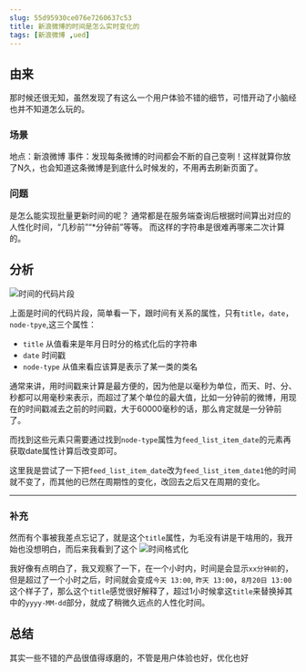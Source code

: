 ```yaml
---
slug: 55d95930ce076e7260637c53
title: 新浪微博的时间是怎么实时变化的
tags: [新浪微博 ,ued]
---
```


## 由来

那时候还很无知，虽然发现了有这么一个用户体验不错的细节，可惜开动了小脑经也并不知道怎么玩的。

### 场景

地点：新浪微博
事件：发现每条微博的时间都会不断的自己变咧！这样就算你放了N久，也会知道这条微博是到底什么时候发的，不用再去刷新页面了。

### 问题

是怎么能实现批量更新时间的呢？
通常都是在服务端查询后根据时间算出对应的人性化时间，“几秒前”“\*分钟前”等等。
而这样的字符串是很难再哪来二次计算的。

## 分析
 ![时间的代码片段](https://static.gaoqixhb.com/FmNQqQjTLtE7WVdiGxn87LOS6Nje)

上面是时间的代码片段，简单看一下，跟时间有关系的属性，只有`title`，`date`，`node-tpye`,这三个属性：
* `title` 从值看来是年月日时分的格式化后的字符串
* `date` 时间戳
* `node-type` 从值来看应该算是表示了某一类的类名

通常来讲，用时间戳来计算是最方便的，因为他是以毫秒为单位，而天、时、分、秒都可以用毫秒来表示，而超过了某个单位的最大值，比如一分钟前的微博，用现在的时间戳减去之前的时间戳，大于60000毫秒的话，那么肯定就是一分钟前了。

而找到这些元素只需要通过找到`node-type`属性为`feed_list_item_date`的元素再获取date属性计算后改变即可。

这里我是尝试了一下把`feed_list_item_date`改为`feed_list_item_date1`他的时间就不变了，而其他的已然在周期性的变化，改回去之后又在周期的变化。

----
### 补充

然而有个事被我差点忘记了，就是这个`title`属性，为毛没有讲是干啥用的，我开始也没想明白，而后来我看到了这个
![时间格式化](https://static.gaoqixhb.com/FiLxOsidXexNtsQcZvw6xk_tv5M6)

我好像有点明白了，我又观察了一下，在一个小时内，时间是会显示`xx分钟前`的，但是超过了一个小时之后，时间就会变成`今天 13:00`, `昨天 13:00`，`8月20日 13:00`这个样子了，那么这个`title`感觉很好解释了，超过1小时候拿这`title`来替换掉其中的`yyyy-MM-dd`部分，就成了稍微久远点的人性化时间。

## 总结

其实一些不错的产品很值得琢磨的，不管是用户体验也好，优化也好
